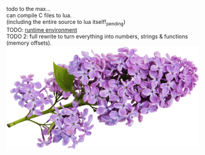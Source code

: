 todo to the max...  
can compile C files to lua.  
(including the entire source to lua itself!<sub>pending</sub>)  
TODO: [runtime environment](https://github.com/bainchild/lilac_runtime)  
TODO 2: full rewrite to turn everything into numbers, strings & functions (memory offsets).
![Logo](https://github.com/bainchild/lilac/raw/master/lilac.png)
